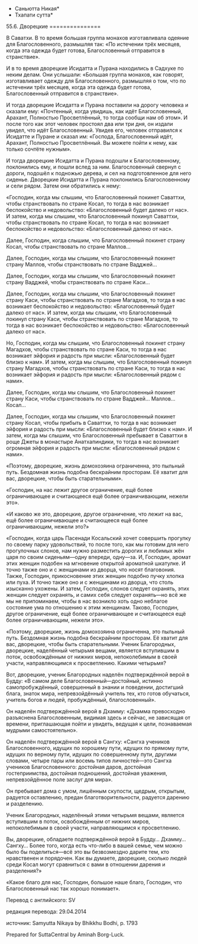 * Саньютта Никая*
* Тхапати сутта*

55\.6\. Дворецкие
\=\=\=\=\=\=\=\=\=\=\=\=\=\=\=

В Саватхи\. В то время большая группа монахов изготавливала одеяние для Благословенного, размышляя так: «По истечении трёх месяцев, когда эта одежда будет готова, Благословенный отправится в странствие»\.

И в то время дворецкие Исидатта и Пурана находились в Садхуке по неким делам\. Они услышали: «Большая группа монахов, как говорят, изготавливает одежду для Благословенного, размышляя о том, что по истечении трёх месяцев, когда эта одежда будет готова, Благословенный отправится в странствие»\.

И тогда дворецкие Исидатта и Пурана поставили на дорогу человека и сказали ему: «Почтенный, когда увидишь, как идёт Благословенный, Арахант, Полностью Просветлённый, то тогда сообщи нам об этом»\. И после того как этот человек простоял два или три дня, он издали увидел, что идёт Благословенный\. Увидев его, человек отправился к Исидатте и Пуране и сказал им: «Господа, Благословенный идёт, Арахант, Полностью Просветлённый\. Вы можете пойти к нему, как только сочтёте нужным»\.

И тогда дворецкие Исидатта и Пурана подошли к Благословенному, поклонились ему, и пошли вслед за ним\. Благословенный свернул с дороги, подошёл к подножью дерева, и сел на подготовленное для него сиденье\. Дворецкие Исидатта и Пурана поклонились Благословенному и сели рядом\. Затем они обратились к нему:

«Господин, когда мы слышим, что Благословенный покинет Саваттхи, чтобы странствовать по стране Косал, то тогда в нас возникает беспокойство и недовольство: «Благословенный будет далеко от нас»\. И затем, когда мы слышим, что Благословенный покинул Саваттхи, чтобы странствовать по стране Косал, то тогда в нас возникает беспокойство и недовольство: «Благословенный далеко от нас»\.

Далее, Господин, когда слышим, что Благословенный покинет страну Косал, чтобы странствовать по стране Маллов…

Далее, Господин, когда мы слышим, что Благословенный покинет страну Маллов, чтобы странствовать по стране Вадджей…

Далее, Господин, когда мы слышим, что Благословенный покинет страну Вадджей, чтобы странствовать по стране Каси…

Далее, Господин, когда мы слышим, что Благословенный покинет страну Каси, чтобы странствовать по стране Магадхов, то тогда в нас возникает беспокойство и недовольство: «Благословенный будет далеко от нас»\. И затем, когда мы слышим, что Благословенный покинул страну Каси, чтобы странствовать по стране Магадхов, то тогда в нас возникает беспокойство и недовольство: «Благословенный далеко от нас»\.

Но, Господин, когда мы слышим, что Благословенный покинет страну Магадхов, чтобы странствовать по стране Каси, то тогда в нас возникает эйфория и радость при мысли: «Благословенный будет близко к нам»\. И затем, когда мы слышим, что Благословенный покинул страну Магадхов, чтобы странствовать по стране Каси, то тогда в нас возникает эйфория и радость при мысли: «Благословенный рядом с нами»\.

Далее, Господин, когда мы слышим, что Благословенный покинет страну Каси, чтобы странствовать по стране Вадджей… Маллов… Косал…

Далее, Господин, когда мы слышим, что Благословенный покинет страну Косал, чтобы прибыть в Саваттхи, то тогда в нас возникает эйфория и радость при мысли: «Благословенный будет близко к нам»\. И затем, когда мы слышим, что Благословенный пребывает в Саваттхи в роще Джеты в монастыре Анатхапиндики, то тогда в нас возникает огромная эйфория и радость при мысли: «Благословенный рядом с нами»\.

«Поэтому, дворецкие, жизнь домохозяина ограниченна, это пыльный путь\. Бездомная жизнь подобна бескрайним просторам\. Её хватит для вас, дворецкие, чтобы быть старательными»\.

«Господин, на нас лежит другое ограничение, ещё более ограничивающее и считающееся ещё более ограничивающим, нежели это»\.

«И каково же это, дворецкие, другое ограничение, что лежит на вас, ещё более ограничивающее и считающееся ещё более ограничивающим, нежели это?»

«Господин, когда царь Пасенади Косальский хочет совершить прогулку по своему парку удовольствий, то после того, как мы готовим для него прогулочных слонов, нам нужно разместить дорогих и любимых жён царя по своим сиденьям—одну впереди, одну—за\. И, Господин, аромат этих женщин подобен на мгновение открытой ароматной шкатулке\. И точно также оно и с женщинами из дворца, что носят благовония\. Также, Господин, прикосновение этих женщин подобно пучку хлопка или пуха\. И точно также оно и с женщинами из дворца, что столь изысканно ухожены\. И затем, Господин, слонов следует охранять, этих женщин следует охранять, и самих себя следует охранять—но всё же мы не припоминаем, чтобы в нас возникло хоть одно неблагое состояние ума по отношению к этим женщинам\. Таково, Господин, другое ограничение, ещё более ограничивающее и считающееся ещё более ограничивающим, нежели это»\.

«Поэтому, дворецкие, жизнь домохозяина ограниченна, это пыльный путь\. Бездомная жизнь подобна бескрайним просторам\. Её хватит для вас, дворецкие, чтобы быть старательными\. Ученик Благородных, дворецкие, наделённый четырьмя вещами, является вступившим в поток, освобождённым от нижних миров, непоколебимым в своей участи, направляющимся к просветлению\. Какими четырьмя?

Вот, дворецкие, ученик Благородных наделён подтверждённой верой в Будду: «В самом деле Благословенный—достойный, истинно самопробуждённый, совершенный в знании и поведении, достигший блага, знаток мира, непревзойдённый учитель тех, кто готов обучаться, учитель богов и людей, пробуждённый, благословенный»\.

Он наделён подтверждённой верой в Дхамму: «Дхамма превосходно разъяснена Благословенным, видимая здесь и сейчас, не зависящая от времени, приглашающая пойти и увидеть, ведущая к цели, познаваемая мудрыми самостоятельно»\.

Он наделён подтверждённой верой в Сангху: «Сангха учеников Благословенного, идущих по хорошему пути, идущих по прямому пути, идущих по верному пути, идущих по совершенному пути, другими словами, четыре пары или восемь типов личностей—это Сангха учеников Благословенного: достойная даров, достойная гостеприимства, достойная подношений, достойная уважения, непревзойдённое поле заслуг для мира»\.

Он пребывает дома с умом, лишённым скупости, щедрым, открытым, радуется оставлению, предан благотворительности, радуется дарению и разделению\.

Ученик Благородных, наделённый этими четырьмя вещами, является вступившим в поток, освобождённым от нижних миров, непоколебимым в своей участи, направляющимся к просветлению\.

Вы, дворецкие, обладаете подтверждённой верой в Будду… Дхамму… Сангху… Более того, когда есть что\-либо в вашей семье, чем можно было бы поделиться—всё это вы безвозмездно дарите тем, кто нравственен и порядочен\. Как вы думаете, дворецкие, сколько людей среди Косал могут сравниться с вами в отношении дарения и разделения?»

«Какое благо для нас, Господин, большое наше благо, Господин, что Благословенный нас так хорошо понимает»\.

Перевод с английского: SV

редакция перевода: 29\.04\.2014

источник: Samyutta Nikaya by Bhikkhu Bodhi, p\. 1793

Prepared for SuttaCentral by Aminah Borg\-Luck\.